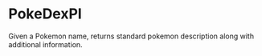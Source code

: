 # PokeDexPI
Given a Pokemon name, returns standard pokemon description along with additional information.
